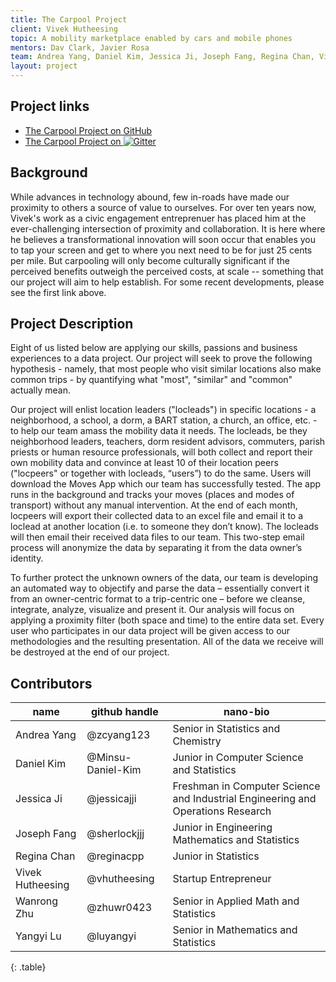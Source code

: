 ```yaml
---
title: The Carpool Project
client: Vivek Hutheesing
topic: A mobility marketplace enabled by cars and mobile phones
mentors: Dav Clark, Javier Rosa
team: Andrea Yang, Daniel Kim, Jessica Ji, Joseph Fang, Regina Chan, Vivek Hutheesing, Wanrong Zhu, Yangyi Lu
layout: project
---
```

## Project links

 - [The Carpool Project on GitHub](https://github.com/BIDS-collaborative/the-carpool-project)
 - [The Carpool Project on
   ![Gitter](https://badges.gitter.im/Join%20Chat.svg)
   ](https://gitter.im/BIDS-collaborative/the-carpool-project)

## Background

While advances in technology abound, few in-roads have made our proximity to others a source of value to ourselves. For over ten years now, Vivek's work as a civic engagement entreprenuer has placed him at the ever-challenging intersection of proximity and collaboration. It is here where he believes a transformational innovation will soon occur that enables you to tap your screen and get to where you next need to be for just 25 cents per mile. But carpooling will only become culturally significant if the perceived benefits outweigh the perceived costs, at scale -- something that our project will aim to help establish. For some recent developments, please see the first link above.

## Project Description

Eight of us listed below are applying our skills, passions and business experiences to a data project. Our project will seek to prove the following hypothesis - namely, that most people who visit similar locations also make common trips - by quantifying what "most", "similar" and "common" actually mean.

Our project will enlist location leaders ("locleads") in specific locations - a neighborhood, a school, a dorm, a BART station, a church, an office, etc. - to help our team amass the mobility data it needs. The locleads, be they neighborhood leaders, teachers, dorm resident advisors, commuters, parish priests or human resource professionals, will both collect and report their own mobility data and convince at least 10 of their location peers ("locpeers" or together with locleads, “users”) to do the same. Users will download the Moves App which our team has successfully tested. The app runs in the background and tracks your moves (places and modes of transport) without any manual intervention. At the end of each month, locpeers will export their collected data to an excel file and email it to a loclead at another location (i.e. to someone they don’t know). The locleads will then email their received data files to our team. This two-step email process will anonymize the data by separating it from the data owner’s identity.

To further protect the unknown owners of the data, our team is developing an automated way to objectify and parse the data – essentially convert it from an owner-centric format to a trip-centric one – before we cleanse, integrate, analyze, visualize and present it. Our analysis will focus on applying a proximity filter (both space and time) to the entire data set. Every user who participates in our data project will be given access to our methodologies and the resulting presentation. All of the data we receive will be destroyed at the end of our project.

## Contributors

name | github handle | nano-bio 
--- | --- | ---
Andrea Yang | @zcyang123 |  Senior in Statistics and Chemistry 
Daniel Kim | @Minsu-Daniel-Kim |  Junior in Computer Science and Statistics
Jessica Ji | @jessicajji | Freshman in Computer Science and Industrial Engineering and Operations Research
Joseph Fang | @sherlockjjj | Junior in Engineering Mathematics and Statistics
Regina Chan | @reginacpp | Junior in Statistics
Vivek Hutheesing | @vhutheesing | Startup Entrepreneur
Wanrong Zhu | @zhuwr0423 | Senior in Applied Math and Statistics
Yangyi Lu | @luyangyi | Senior in Mathematics and Statistics
{: .table}


